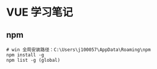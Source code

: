 # VUE 学习笔记

## npm
```
# win 全局安装路径：C:\Users\j100057\AppData\Roaming\npm
npm install -g
npm list -g (global)
```